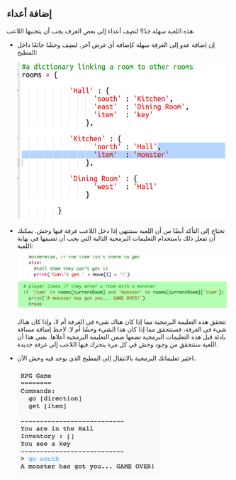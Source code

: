 ## إضافة أعداء

هذه اللعبة سهلة جدًا! لنضِف أعداء إلى بعض الغرف يجب أن يتجنبها اللاعب.



+ إن إضافة عدو إلى الغرفة سهلة كإضافة أي غرض آخر. لنضِف وحشًا جائعًا داخل المطبخ:

  ![screenshot](images/rpg-monster-dict.png)

+ تحتاج إلى التأكد أيضًا من أن اللعبة ستنتهي إذا دخل اللاعب غرفة فيها وحش. يمكنك أن تفعل ذلك باستخدام التعليمات البرمجية التالية التي يجب أن تضيفها في نهاية اللعبة:

  ![screenshot](images/rpg-monster-code.png)

  تتحقق هذه التعليمة البرمجية مما إذا كان هناك شيء في الغرفة أم لا، وإذا كان هناك شيء في الغرفة، فستتحقق مما إذا كان هذا الشيء وحشًا أم لا. لاحظ إضافة مسافة بادئة قبل هذه التعليمات البرمجية تضعها ضمن التعليمة البرمجية أعلاها. يعني هذا أن اللعبة ستتحقق من وجود وحش في كل مرة يتحرك فيها اللاعب إلى غرفة جديدة.

+ اختبر تعليماتك البرمجية بالانتقال إلى المطبخ الذي يوجد فيه وحش الآن.

  ![screenshot](images/rpg-monster-test.png)



